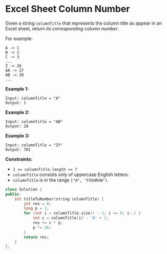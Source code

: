 # Excel Sheet Column Number

Given a string `columnTitle` that represents the column title as appear in an Excel sheet, return *its corresponding column number*.

For example:

```
A -> 1
B -> 2
C -> 3
...
Z -> 26
AA -> 27
AB -> 28 
...
```

 

**Example 1:**

```
Input: columnTitle = "A"
Output: 1
```

**Example 2:**

```
Input: columnTitle = "AB"
Output: 28
```

**Example 3:**

```
Input: columnTitle = "ZY"
Output: 701
```

 

**Constraints:**

- `1 <= columnTitle.length <= 7`
- `columnTitle` consists only of uppercase English letters.
- `columnTitle` is in the range `["A", "FXSHRXW"]`.

```c++
class Solution {
public:
    int titleToNumber(string columnTitle) {
        int res = 0;
        long p = 1;
        for (int i = columnTitle.size() - 1; i >= 0; i--) {
            int c = columnTitle[i] - 'A' + 1;
            res += c * p;
            p *= 26;
        }
        return res;
    }
};
```

